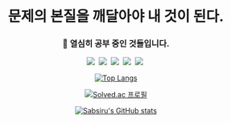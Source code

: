 ### <h1 align='center'> 문제의 본질을 깨달아야 내 것이 된다.</h1>

<!--
**Sabsiru/Sabsiru** is a ✨ _special_ ✨ repository because its `README.md` (this file) appears on your GitHub profile.

Here are some ideas to get you started:

- 🔭 I’m currently working on ...
- 🌱 I’m currently learning ...
- 👯 I’m looking to collaborate on ...
- 🤔 I’m looking for help with ...
- 💬 Ask me about ...
- 📫 How to reach me: ...
- 😄 Pronouns: ...
- ⚡ Fun fact: ...
-->
<h3 align='center'>🌱 열심히 공부 중인 것들입니다. </h3>
<p align='center'>
<img src="https://img.shields.io/badge/Java-4b4b77?style=flat-square&logo=Java&logoColor=white"/></a>&nbsp
<img src="https://img.shields.io/badge/JavaScript-f7df1e?style=flat-square&logo=JavaScript&logoColor=white"/></a>&nbsp
<img src="https://img.shields.io/badge/Spring-6DB33f?style=flat-square&logo=Spring&logoColor=white"/></a>&nbsp
<img src="https://img.shields.io/badge/Oracle-f80000?style=flat-square&logo=Oracle&logoColor=white"/></a>&nbsp
<img src="https://img.shields.io/badge/IntelliJ-000000?style=flat-square&logo=IntelliJ IDEA&logoColor=white"/></a>&nbsp
</p>

<div align='center'>
  
[![Top Langs](https://github-readme-stats.vercel.app/api/top-langs/?username=sabsiru&langs_count=5&layout=compact&theme=tokyonight)](https://github.com/sabsiru/github-readme-stats)
  
  
[![Solved.ac 프로필](http://mazassumnida.wtf/api/v2/generate_badge?boj=min147)](https://solved.ac/min147)
  
[![Sabsiru's GitHub stats](https://github-readme-stats.vercel.app/api?username=sabsiru&show_icons=true&theme=tokyonight)](https://github.com/sabsiru/github-readme-stats)




</div>

